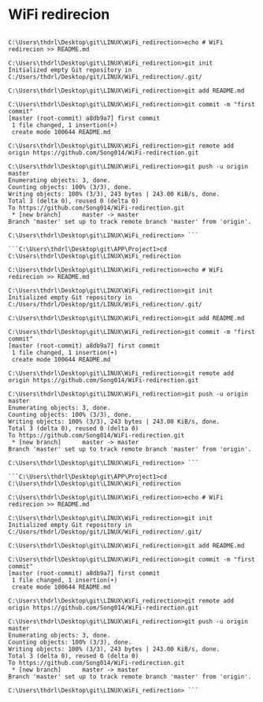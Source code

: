 # WiFi redirecion 


```C:\Users\thdrl\Desktop\git\APP\Project1>cd C:\Users\thdrl\Desktop\git\LINUX\WiFi_redirection

C:\Users\thdrl\Desktop\git\LINUX\WiFi_redirection>echo # WiFi redirecion >> README.md

C:\Users\thdrl\Desktop\git\LINUX\WiFi_redirection>git init
Initialized empty Git repository in C:/Users/thdrl/Desktop/git/LINUX/WiFi_redirection/.git/

C:\Users\thdrl\Desktop\git\LINUX\WiFi_redirection>git add README.md

C:\Users\thdrl\Desktop\git\LINUX\WiFi_redirection>git commit -m "first commit"
[master (root-commit) a8db9a7] first commit
 1 file changed, 1 insertion(+)
 create mode 100644 README.md

C:\Users\thdrl\Desktop\git\LINUX\WiFi_redirection>git remote add origin https://github.com/Song014/WiFi-redirection.git

C:\Users\thdrl\Desktop\git\LINUX\WiFi_redirection>git push -u origin master
Enumerating objects: 3, done.
Counting objects: 100% (3/3), done.
Writing objects: 100% (3/3), 243 bytes | 243.00 KiB/s, done.
Total 3 (delta 0), reused 0 (delta 0)
To https://github.com/Song014/WiFi-redirection.git
 * [new branch]      master -> master
Branch 'master' set up to track remote branch 'master' from 'origin'.

C:\Users\thdrl\Desktop\git\LINUX\WiFi_redirection> ```

```C:\Users\thdrl\Desktop\git\APP\Project1>cd C:\Users\thdrl\Desktop\git\LINUX\WiFi_redirection

C:\Users\thdrl\Desktop\git\LINUX\WiFi_redirection>echo # WiFi redirecion >> README.md

C:\Users\thdrl\Desktop\git\LINUX\WiFi_redirection>git init
Initialized empty Git repository in C:/Users/thdrl/Desktop/git/LINUX/WiFi_redirection/.git/

C:\Users\thdrl\Desktop\git\LINUX\WiFi_redirection>git add README.md

C:\Users\thdrl\Desktop\git\LINUX\WiFi_redirection>git commit -m "first commit"
[master (root-commit) a8db9a7] first commit
 1 file changed, 1 insertion(+)
 create mode 100644 README.md

C:\Users\thdrl\Desktop\git\LINUX\WiFi_redirection>git remote add origin https://github.com/Song014/WiFi-redirection.git

C:\Users\thdrl\Desktop\git\LINUX\WiFi_redirection>git push -u origin master
Enumerating objects: 3, done.
Counting objects: 100% (3/3), done.
Writing objects: 100% (3/3), 243 bytes | 243.00 KiB/s, done.
Total 3 (delta 0), reused 0 (delta 0)
To https://github.com/Song014/WiFi-redirection.git
 * [new branch]      master -> master
Branch 'master' set up to track remote branch 'master' from 'origin'.

C:\Users\thdrl\Desktop\git\LINUX\WiFi_redirection> ```

```C:\Users\thdrl\Desktop\git\APP\Project1>cd C:\Users\thdrl\Desktop\git\LINUX\WiFi_redirection

C:\Users\thdrl\Desktop\git\LINUX\WiFi_redirection>echo # WiFi redirecion >> README.md

C:\Users\thdrl\Desktop\git\LINUX\WiFi_redirection>git init
Initialized empty Git repository in C:/Users/thdrl/Desktop/git/LINUX/WiFi_redirection/.git/

C:\Users\thdrl\Desktop\git\LINUX\WiFi_redirection>git add README.md

C:\Users\thdrl\Desktop\git\LINUX\WiFi_redirection>git commit -m "first commit"
[master (root-commit) a8db9a7] first commit
 1 file changed, 1 insertion(+)
 create mode 100644 README.md

C:\Users\thdrl\Desktop\git\LINUX\WiFi_redirection>git remote add origin https://github.com/Song014/WiFi-redirection.git

C:\Users\thdrl\Desktop\git\LINUX\WiFi_redirection>git push -u origin master
Enumerating objects: 3, done.
Counting objects: 100% (3/3), done.
Writing objects: 100% (3/3), 243 bytes | 243.00 KiB/s, done.
Total 3 (delta 0), reused 0 (delta 0)
To https://github.com/Song014/WiFi-redirection.git
 * [new branch]      master -> master
Branch 'master' set up to track remote branch 'master' from 'origin'.

C:\Users\thdrl\Desktop\git\LINUX\WiFi_redirection> ```
